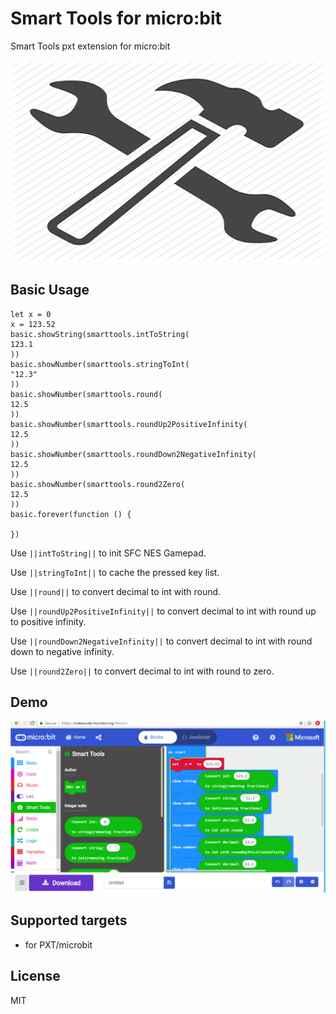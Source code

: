 # Smart Tools for micro:bit

Smart Tools pxt extension for micro:bit

![Alt text](https://github.com/51bit/SmartTools/raw/master/icon.png?raw=true "Smart Tools")

## Basic Usage

```blocks
let x = 0
x = 123.52
basic.showString(smarttools.intToString(
123.1
))
basic.showNumber(smarttools.stringToInt(
"12.3"
))
basic.showNumber(smarttools.round(
12.5
))
basic.showNumber(smarttools.roundUp2PositiveInfinity(
12.5
))
basic.showNumber(smarttools.roundDown2NegativeInfinity(
12.5
))
basic.showNumber(smarttools.round2Zero(
12.5
))
basic.forever(function () {
	
})
```

Use ``||intToString||`` to init SFC NES Gamepad.

Use ``||stringToInt||`` to cache the pressed key list.

Use ``||round||`` to convert decimal to int with round. 

Use ``||roundUp2PositiveInfinity||`` to convert decimal to int with round up to positive infinity. 

Use ``||roundDown2NegativeInfinity||`` to convert decimal to int with round down to negative infinity. 

Use ``||round2Zero||`` to convert decimal to int with round to zero. 

## Demo

![Alt text](https://github.com/51bit/SmartTools/raw/master/smarttools.png?raw=true "Smart Tools makecode program screenshot")

## Supported targets

* for PXT/microbit

## License

MIT
